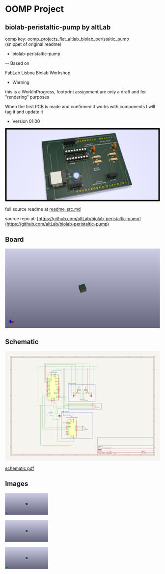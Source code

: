 # OOMP Project  
## biolab-peristaltic-pump  by altLab  
  
oomp key: oomp_projects_flat_altlab_biolab_peristaltic_pump  
(snippet of original readme)  
  
- biolab-peristaltic-pump  
  
-- Based on  
  
FabLab Lisboa Biolab Workshop  
  
- Warning  
  
this is a WorkInProgress, footprint assignment are only a draft and for "rendering" purposes  
  
When the first PCB is made and confirmed it works with components I will tag it and update it  
  
- Version 01.00  
  
  
![Rendering](https://github.com/altLab/biolab-peristaltic-pump/blob/main/photos/peristaltic-pump.png)  
  
  
  full source readme at [readme_src.md](readme_src.md)  
  
source repo at: [https://github.com/altLab/biolab-peristaltic-pump](https://github.com/altLab/biolab-peristaltic-pump)  
## Board  
  
[![working_3d.png](working_3d_600.png)](working_3d.png)  
## Schematic  
  
[![working_schematic.png](working_schematic_600.png)](working_schematic.png)  
  
[schematic pdf](working_schematic.pdf)  
## Images  
  
[![working_3d.png](working_3d_140.png)](working_3d.png)  
  
[![working_3d_back.png](working_3d_back_140.png)](working_3d_back.png)  
  
[![working_3d_front.png](working_3d_front_140.png)](working_3d_front.png)  
